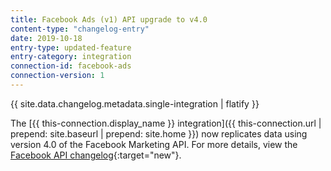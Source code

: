 ```yaml
---
title: Facebook Ads (v1) API upgrade to v4.0
content-type: "changelog-entry"
date: 2019-10-18
entry-type: updated-feature
entry-category: integration
connection-id: facebook-ads
connection-version: 1
---
```


{{ site.data.changelog.metadata.single-integration | flatify }}

The [{{ this-connection.display_name }} integration]({{ this-connection.url | prepend: site.baseurl | prepend: site.home }}) now replicates data using version 4.0 of the Facebook Marketing API. For more details, view the [Facebook API changelog](https://developers.facebook.com/docs/graph-api/changelog/version4.0#marketing-api){:target="new"}.